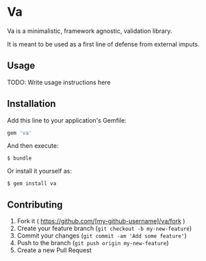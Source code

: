 # Va

Va is a minimalistic,  framework agnostic, validation library.

It is meant to be used as a first line of defense from external imputs.

## Usage

TODO: Write usage instructions here

## Installation

Add this line to your application's Gemfile:

```ruby
gem 'va'
```

And then execute:

    $ bundle

Or install it yourself as:

    $ gem install va


## Contributing

1. Fork it ( https://github.com/[my-github-username]/va/fork )
2. Create your feature branch (`git checkout -b my-new-feature`)
3. Commit your changes (`git commit -am 'Add some feature'`)
4. Push to the branch (`git push origin my-new-feature`)
5. Create a new Pull Request
